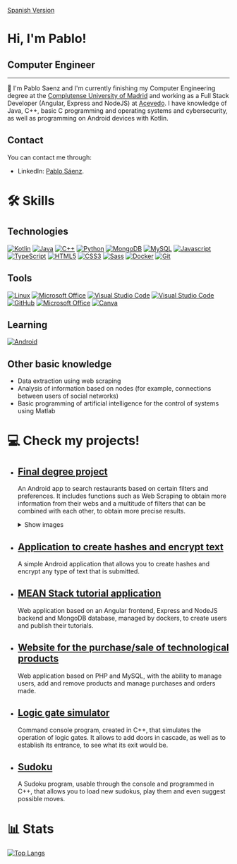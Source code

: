 [Spanish Version](https://github.com/PabloSaenz99/PabloSaenz99/blob/main/README-ES.md)

# Hi, I'm Pablo!

## Computer Engineer
***

📜 I'm Pablo Saenz and I'm currently finishing my Computer Engineering degree at the [Complutense University of Madrid](https://informatica.ucm.es/) and working as a Full Stack Developer (Angular, Express and NodeJS) at [Acevedo]( https://acevedocorp.com/es/home). I have knowledge of Java, C++, basic C programming and operating systems and cybersecurity, as well as programming on Android devices with Kotlin.

## Contact
You can contact me through:
<!--
<a href="https://www.linkedin.com/in/pablosaenzbullon"><img src="https://img.shields.io/badge/LinkedIn-0077B5?style=for-the-badge&logo=linkedin&logoColor=white"/></a>
-->
- LinkedIn: [Pablo Sáenz](https://www.linkedin.com/in/pablosaenzbullon).

# 🛠️ Skills

## Technologies

<p align="left">
<a href="https://kotlinlang.org/" target="_blank" rel="noreferrer"><img src="https://www.svgrepo.com/show/353980/kotlin.svg" width="36" height="36" alt="Kotlin" /></a>
<a href="https://docs.oracle.com/en/java/" target="_blank" rel="noreferrer"><img src="https://raw.githubusercontent.com/danielcranney/profileme-dev/main/public/icons/skills/java-colored.svg" width="36" height="36" alt="Java" /></a>
<a href="https://isocpp.org/" target="_blank" rel="noreferrer"><img src="https://www.svgrepo.com/show/303480/c-logo.svg" width="36" height="36" alt="C++" /></a>
<a href="https://www.python.org/" target="_blank" rel="noreferrer"><img src="https://raw.githubusercontent.com/danielcranney/readme-generator/main/public/icons/skills/python-colored.svg" width="36" height="36" alt="Python" /></a>
<a href="https://www.mongodb.com/docs/" target="_blank" rel="noreferrer"><img src="https://raw.githubusercontent.com/danielcranney/profileme-dev/main/public/icons/skills/mongodb-colored.svg" width="36" height="36" alt="MongoDB" /></a>
<a href="https://dev.mysql.com/" target="_blank" rel="noreferrer"><img src="https://raw.githubusercontent.com/danielcranney/profileme-dev/main/public/icons/skills/mysql-colored.svg" width="36" height="36" alt="MySQL" /></a>
<a href="https://developer.mozilla.org/en-US/docs/Web/JavaScript" target="_blank" rel="noreferrer"><img src="https://raw.githubusercontent.com/danielcranney/readme-generator/main/public/icons/skills/javascript-colored.svg" width="36" height="36" alt="Javascript" /></a>
<a href="https://www.typescriptlang.org/" target="_blank" rel="noreferrer"><img src="https://raw.githubusercontent.com/danielcranney/readme-generator/main/public/icons/skills/typescript-colored.svg" width="36" height="36" alt="TypeScript" /></a>
<a href="https://developer.mozilla.org/en-US/docs/Glossary/HTML5" target="_blank" rel="noreferrer"><img src="https://raw.githubusercontent.com/danielcranney/readme-generator/main/public/icons/skills/html5-colored.svg" width="36" height="36" alt="HTML5" /></a>
<a href="https://www.w3.org/TR/CSS/#css" target="_blank" rel="noreferrer"><img src="https://raw.githubusercontent.com/danielcranney/readme-generator/main/public/icons/skills/css3-colored.svg" width="36" height="36" alt="CSS3" /></a>
<a href="https://sass-lang.com/" target="_blank" rel="noreferrer"><img src="https://raw.githubusercontent.com/danielcranney/readme-generator/main/public/icons/skills/sass-colored.svg" width="36" height="36" alt="Sass" /></a>
<a href="https://docs.docker.com/" target="_blank" rel="noreferrer"><img src="https://img.icons8.com/fluency/48/000000/docker.png" width="36" height="36" alt="Docker" /></a>
<a href="https://git-scm.com/doc" target="_blank" rel="noreferrer"><img src="https://img.icons8.com/color/96/000000/git.png" width="36" height="36" alt="Git" /></a>
</p>

## Tools

<p align="left">
<a href="https://www.linux.org/" target="_blank" rel="noreferrer"><img src="https://www.svgrepo.com/show/349437/linux.svg" width="36" height="36" alt="Linux" /></a>
<a href="https://www.latex-project.org/" target="_blank" rel="noreferrer"><img src="https://www.svgrepo.com/show/377983/latex.svg" width="36" height="36" alt="Microsoft Office" /></a>
<a href="https://developer.android.com/studio" target="_blank" rel="noreferrer"><img src="https://www.svgrepo.com/show/424906/logo-google-android-studio.svg" width="36" height="36" alt="Visual Studio Code" /></a>
<a href="https://code.visualstudio.com/" target="_blank" rel="noreferrer"><img src="https://img.icons8.com/color/96/000000/visual-studio-code-2019.png" width="36" height="36" alt="Visual Studio Code" /></a>
<a href="https://github.com/" target="_blank" rel="noreferrer"><img src="https://img.icons8.com/ios-filled/50/000000/github.png" width="36" height="36" alt="GitHub" /></a>
<a href="https://www.office.com" target="_blank" rel="noreferrer"><img src="https://img.icons8.com/color/96/000000/office-365.png" width="36" height="36" alt="Microsoft Office" /></a>
<a href="https://www.canva.com/es_es/" target="_blank" rel="noreferrer"><img src="https://img.icons8.com/plasticine/100/000000/canva.png" width="36" height="36" alt="Canva" /></a>
</p>

## Learning

<p align="left">
<a href="https://developer.android.com/" target="_blank" rel="noreferrer"><img src="https://www.svgrepo.com/show/349588/android.svg" width="36" height="36" alt="Android" /></a>
</p>

## Other basic knowledge
- Data extraction using web scraping
- Analysis of information based on nodes (for example, connections between users of social networks)
- Basic programming of artificial intelligence for the control of systems using Matlab

# 💻 Check my projects!

- ## [Final degree project](https://github.com/PabloSaenz99/appMenus)
    
    An Android app to search restaurants based on certain filters and preferences. It includes functions such as Web Scraping to obtain more information from their webs and a multitude of filters that can be combined with each other, to obtain more precise results.

    <details>
    <summary>Show images</summary>
    <img src="./imgs/foodfeeltr/home.png" name="image-name" width="33%">
    <img src="./imgs/foodfeeltr/filters.png" name="image-name" width="33%">
    <img src="./imgs/foodfeeltr/details.png" name="image-name" width="33%">

    <img src="./imgs/foodfeeltr/login.png" name="image-name" width="33%">
    <img src="./imgs/foodfeeltr/settings.png" name="image-name" width="33%">
    </details>

- ## [Application to create hashes and encrypt text]()
    
    A simple Android application that allows you to create hashes and encrypt any type of text that is submitted.

- ## [MEAN Stack tutorial application](https://github.com/PabloSaenz99/PracticaAngular11)

    Web application based on an Angular frontend, Express and NodeJS backend and MongoDB database, managed by dockers, to create users and publish their tutorials.

- ## [Website for the purchase/sale of technological products](https://github.com/tolu9660/OfferNow/tree/practica4)

    Web application based on PHP and MySQL, with the ability to manage users, add and remove products and manage purchases and orders made.

- ## [Logic gate simulator]()

    Command console program, created in C++, that simulates the operation of logic gates. It allows to add doors in cascade, as well as to establish its entrance, to see what its exit would be.

- ## [Sudoku]()

    A Sudoku program, usable through the console and programmed in C++, that allows you to load new sudokus, play them and even suggest possible moves.

# 📊 Stats

[![Top Langs](https://github-readme-stats.vercel.app/api/top-langs/?username=PabloSaenz99&hide=css&layout=compact)](https://github.com/anuraghazra/github-readme-stats)
